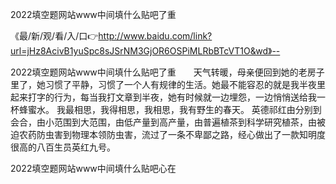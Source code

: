 2022填空题网站www中间填什么贴吧了重

《最/新/观/看/入/口👉http://www.baidu.com/link?url=jHz8AcivB1yuSpc8sJSrNM3GjOR6OSPiMLRbBTcVT1O&wd》--

2022填空题网站www中间填什么贴吧了重　　天气转暖，母亲便回到她的老房子里了，她习惯了平静，习惯了一个人有规律的生活。她最不能容忍的就是我半夜里起来打字的行为，每当我打文章到半夜，她有时候就一边埋怨，一边悄悄送给我一杯蜂蜜水。
我最相思，我得相思，我相思，我有野生的春天。
英德祁红由分别到会合，由小范围到大范围，由低产量到高产量，由普遍植茶到科学研究植茶，由被迫农药防虫害到物理本领防虫害，流过了一条不卑鄙之路，经心做出了一款知明度很高的八百生员英红九号。





2022填空题网站www中间填什么贴吧心在
